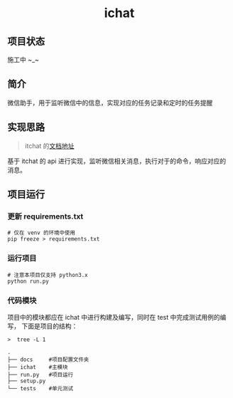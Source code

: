 <h1 align="center" style="text-align: center">ichat</h1>

## 项目状态

施工中 ~_~

## 简介

微信助手，用于监听微信中的信息，实现对应的任务记录和定时的任务提醒


## 实现思路

> itchat 的[文档地址](https://itchat.readthedocs.io/zh/latest/intro/start/)

基于 itchat 的 api 进行实现，监听微信相关消息，执行对于的命令，响应对应的消息。

## 项目运行

### 更新 requirements.txt

```shell
# 仅在 venv 的环境中使用
pip freeze > requirements.txt
```

### 运行项目

```shell
# 注意本项目仅支持 python3.x
python run.py
```

### 代码模块

项目中的模块都应在 ichat 中进行构建及编写，同时在 test 中完成测试用例的编写， 下面是项目的结构：

```shell
>  tree -L 1

.
├── docs     #项目配置文件夹
├── ichat    #主模块
├── run.py   #项目运行
├── setup.py
└── tests    #单元测试
```

